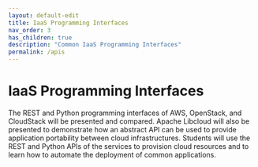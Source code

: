 ```yaml
---
layout: default-edit
title: IaaS Programming Interfaces
nav_order: 3
has_children: true
description: "Common IaaS Programming Interfaces"
permalink: /apis
---
```


# IaaS Programming Interfaces

The REST and Python programming interfaces of AWS, OpenStack, and
CloudStack will be presented and compared. Apache Libcloud will also
be presented to demonstrate how an abstract API can be used to provide
application portability between cloud infrastructures. Students will
use the REST and Python APIs of the services to provision cloud
resources and to learn how to automate the deployment of common
applications.
